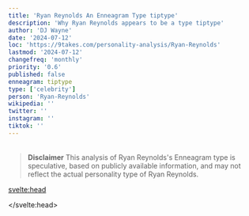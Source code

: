 ```yaml
---
title: 'Ryan Reynolds An Enneagram Type tiptype'
description: 'Why Ryan Reynolds appears to be a type tiptype'
author: 'DJ Wayne'
date: '2024-07-12'
loc: 'https://9takes.com/personality-analysis/Ryan-Reynolds'
lastmod: '2024-07-12'
changefreq: 'monthly'
priority: '0.6'
published: false
enneagram: tiptype
type: ['celebrity']
person: 'Ryan-Reynolds'
wikipedia: ''
twitter: ''
instagram: ''
tiktok: ''
---
```


<!--
    childhood and upbringing
    first big success
    style habits and quirks that relate to their personality type
    stressful moments in their life and how they handled them
    comfort- moments in their life where they are doing well and killing it
-->
<!-- // keywords:  -->

<script>
	// import  PopCard  from "$lib/components/atoms/PopCard.svelte";
</script>

<div
	style="display: flex;
    justify-content: center;
    margin: 1rem 0;
	"
>
	<!-- <PopCard
		image={`/types/tiptypes/${'Ryan-Reynolds'}.webp`}
		enneagramType={tiptype}
		showIcon={false}
		displayText="Ryan Reynolds"
		subtext=""
	/> -->
</div>

> **Disclaimer** This analysis of Ryan Reynolds's Enneagram type is speculative, based on publicly available information, and may not reflect the actual personality type of Ryan Reynolds.

<p class="firstLetter"></p>

<svelte:head>

<script type="application/ld+json">

</script>

</svelte:head>

<style lang="scss"></style>
